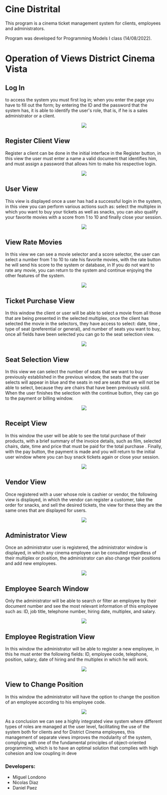# Cine Distrital

This program is a cinema ticket management system for clients, employees and administrators.

Program was developed for Programming Models I class (14/08/2022).

# Operation of Views District Cinema Vista 
## Log In
to access the system you must first log in; when you enter the page you have to fill out the form; by entering the ID and the password that the system has, it is able to identify the user's role, that is, if he is a sales administrator or a client. 

<p align="center">
  <img src="views/Log In.png">
</p>

## Register Client View
Register a client can be done in the initial interface in the Register button, in this view the user must enter a name a valid document that identifies him, and must assign a password that allows him to make his respective login.

<p align="center">
  <img src="views/Register Client View.png">
</p>

## User View
This view is displayed once a user has had a successful login in the system, in this view you can perform various actions such as: select the multiplex in which you want to buy your tickets as well as snacks, you can also qualify your favorite movies with a score from 1 to 10 and finally close your session.

<p align="center">
  <img src="views/User View.png">
</p>

## View Rate Movies
In this view we can see a movie selector and a score selector, the user can select a number from 1 to 10 to rate his favorite movies, with the rate button he will send his score to the system or database, in If you do not want to rate any movie, you can return to the system and continue enjoying the other features of the system. 

<p align="center">
  <img src="views/View Rate Movies.png">
</p>

## Ticket Purchase View
In this window the client or user will be able to select a movie from all those that are being presented in the selected multiplex, once the client has selected the movie in the selectors, they have access to select: date, time , type of seat (preferential or general), and number of seats you want to buy, once all fields have been selected you can go to the seat selection view. 

<p align="center">
  <img src="views/Ticket purchase view.png">
</p>

## Seat Selection View
In this view we can select the number of seats that we want to buy previously established in the previous window, the seats that the user selects will appear in blue and the seats in red are seats that we will not be able to select, because they are chairs that have been previously sold. When the user finishes the selection with the continue button, they can go to the payment or billing window.

<p align="center">
  <img src="views/Seat Selection View.png">
</p>

## Receipt View
In this window the user will be able to see the total purchase of their products, with a brief summary of the invoice details, such as film, selected chairs, date, time and price that must be paid for the total purchase . Finally, with the pay button, the payment is made and you will return to the initial user window where you can buy snack tickets again or close your session. 

<p align="center">
  <img src="views/Receipt View.png">
</p>

## Vendor View
Once registered with a user whose role is cashier or vendor, the following view is displayed, in which the vendor can register a customer, take the order for snacks, and sell the desired tickets, the view for these they are the same ones that are displayed for users. 

<p align="center">
  <img src="views/Vendor View.png">
</p>

## Administrator View
Once an administrator user is registered, the administrator window is displayed, in which any cinema employee can be consulted regardless of their multiplex or position, the administrator can also change their positions and add new employees. 

<p align="center">
  <img src="views/Administrator View.png">
</p>

## Employee Search Window
Only the administrator will be able to search or filter an employee by their document number and see the most relevant information of this employee such as: ID, job title, telephone number, hiring date, multiplex, and salary. 

<p align="center">
  <img src="views/Employee Search Window.png">
</p>

## Employee Registration View
In this window the administrator will be able to register a new employee, in this he must enter the following fields: ID, employee code, telephone, position, salary, date of hiring and the multiplex in which he will work. 

<p align="center">
  <img src="views/Employee Registration View.png">
</p>

## View to Change Position
In this window the administrator will have the option to change the position of an employee according to his employee code. 

<p align="center">
  <img src="views/View to Change Position.png">
</p>

As a conclusion we can see a highly integrated view system where different types of roles are managed at the user level, facilitating the use of the system both for clients and for District Cinema employees, this management of separate views improves the modularity of the system, complying with one of the fundamental principles of object-oriented programming, which is to have an optimal solution that complies with high cohesion and low coupling in deve


### Developers:
 - Miguel Londono
 - Nicolas Diaz
 - Daniel Paez



